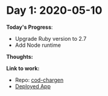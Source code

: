 # Day 1: 2020-05-10

**Today's Progress**:
- Upgrade Ruby version to 2.7
- Add Node runtime

**Thoughts:**

**Link to work:**
- Repo: [cod-chargen]()
- [Deployed App](http://cod-chargen.kryptykphysh.uk)
